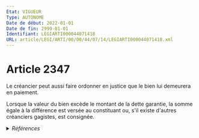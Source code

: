 ```yaml
---
État: VIGUEUR
Type: AUTONOME
Date de début: 2022-01-01
Date de fin: 2999-01-01
Identifiant: LEGIARTI000044071418
URL: article/LEGI/ARTI/00/00/44/07/14/LEGIARTI000044071418.xml
---
```


<h1>Article 2347</h1>

Le créancier peut aussi faire ordonner en justice que le bien lui demeurera en
paiement.<br />

Lorsque la valeur du bien excède le montant de la dette garantie, la somme égale
à la différence est versée au constituant ou, s'il existe d'autres créanciers
gagistes, est consignée.


<details>
  <summary><em>Références</em></summary>

  <h2>Articles faisant référence à l'article</h2>
  
  <ul>
    <li>
      <a href="https://legal.tricoteuses.fr//redirection/LEGIARTI000044045514?vers=git&vers=legifrance">Ordonnance n° 2021-1192 du 15 septembre 2021 portant réforme du droit des sûretés - article 8 ENTIEREMENT_MODIF</a> MODIFIE source
    </li>
  </ul>
  
  <h2>Références faites par l'article</h2>
  
  <ul>
    <li>
      2021-09-15 MODIFIE cible <a href="https://legal.tricoteuses.fr//redirection/LEGIARTI000044045514?vers=git&vers=legifrance">Ordonnance n° 2021-1192 du 15 septembre 2021 portant réforme du droit des sûretés - article 8 ENTIEREMENT_MODIF</a>
    </li>
    <li>
      2999-01-01 CITATION cible <a href="https://legal.tricoteuses.fr//redirection/LEGIARTI000024385429?vers=git&vers=legifrance">Code de commerce - article L521-3 AUTONOME ABROGE, en vigueur du 2011-09-01 au 2022-01-01</a>
    </li>
    <li>
      2999-01-01 CITATION cible <a href="https://legal.tricoteuses.fr//redirection/LEGIARTI000006235000?vers=git&vers=legifrance">Code de commerce - article L527-10 AUTONOME ABROGE, en vigueur du 2006-03-24 au 2016-04-01</a>
    </li>
    <li>
      2999-01-01 CITATION cible <a href="https://legal.tricoteuses.fr//redirection/LEGIARTI000022425850?vers=git&vers=legifrance">Code de la consommation - article L311-32 AUTONOME ABROGE, en vigueur du 2011-05-01 au 2016-07-01</a>
    </li>
    <li>
      2999-01-01 CITATION cible <a href="https://legal.tricoteuses.fr//redirection/LEGIARTI000032226108?vers=git&vers=legifrance">Code de la consommation - article L312-38 AUTONOME VIGUEUR, en vigueur depuis le 2016-07-01</a>
    </li>
    <li>
      2999-01-01 CITATION cible <a href="https://legal.tricoteuses.fr//redirection/LEGIARTI000050367105?vers=git&vers=legifrance">Code monétaire et financier - article L211-20 AUTONOME VIGUEUR, en vigueur depuis le 2024-12-30</a>
    </li>
    <li>
      CODIFICATION source Loi 1804-03-19
    </li>
  </ul>
</details>
